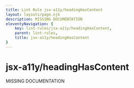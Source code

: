 ```yaml
---
title: Lint Rule jsx-a11y/headingHasContent
layout: layouts/page.njk
description: MISSING DOCUMENTATION
eleventyNavigation: {
	key: lint-rules/jsx-a11y/headingHasContent,
	parent: lint-rules,
	title: jsx-a11y/headingHasContent
}
---
```


# jsx-a11y/headingHasContent

MISSING DOCUMENTATION
